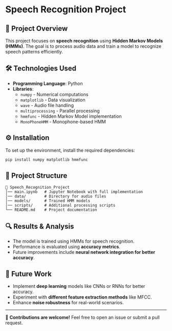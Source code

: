 # Speech Recognition Project

## 📌 Project Overview
This project focuses on **speech recognition** using **Hidden Markov Models (HMMs)**. The goal is to process audio data and train a model to recognize speech patterns efficiently.

## 🛠️ Technologies Used
- **Programming Language**: Python
- **Libraries**:
  - `numpy` - Numerical computations
  - `matplotlib` - Data visualization
  - `wave` - Audio file handling
  - `multiprocessing` - Parallel processing
  - `hmmfunc` - Hidden Markov Model implementation
  - `MonoPhoneHMM` - Monophone-based HMM

## ⚙️ Installation
To set up the environment, install the required dependencies:

```sh
pip install numpy matplotlib hmmfunc
```

## 📂 Project Structure
```
📁 Speech_Recognition_Project
│── main.ipynb   # Jupyter Notebook with full implementation
│── data/        # Directory for audio files
│── models/      # Trained HMM models
│── scripts/     # Additional processing scripts
└── README.md    # Project documentation
```


## 🔍 Results & Analysis
- The model is trained using HMMs for speech recognition.
- Performance is evaluated using **accuracy metrics**.
- Future improvements include **neural network integration for better accuracy**.

## 📌 Future Work
- Implement **deep learning** models like CNNs or RNNs for better accuracy.
- Experiment with **different feature extraction methods** like MFCC.
- Enhance **noise robustness** for real-world scenarios.

---

📢 **Contributions are welcome!** Feel free to open an issue or submit a pull request.
